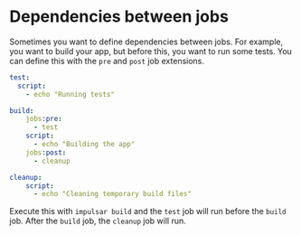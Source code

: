 # Dependencies between jobs

Sometimes you want to define dependencies between jobs. For example, you want to build your app, but before this, you want to run some tests. You can define this with the `pre` and `post` job extensions.

```yaml
test:
  script:
    - echo "Running tests"

build:
    jobs:pre:
      - test
    script:
      - echo "Building the app"
    jobs:post:
      - cleanup

cleanup:
    script:
      - echo "Cleaning temporary build files"
```

Execute this with `impulsar build` and the `test` job will run before the `build` job. After the `build` job, the `cleanup` job will run.

